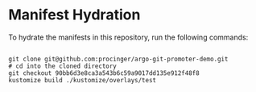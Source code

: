 
# Manifest Hydration

To hydrate the manifests in this repository, run the following commands:

```shell

git clone git@github.com:procinger/argo-git-promoter-demo.git
# cd into the cloned directory
git checkout 90bb6d3e8ca3a543b6c59a9017dd135e912f48f8
kustomize build ./kustomize/overlays/test
```